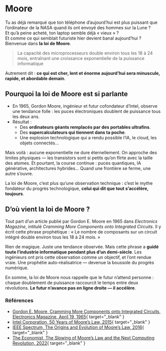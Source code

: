 # Moore

Tu as déjà remarqué que ton téléphone d’aujourd’hui est plus puissant que l’ordinateur de la NASA quand ils ont envoyé des hommes sur la Lune ?  
Et qu’à peine acheté, ton laptop semble déjà « vieux » ?  
Et comme ce qui semblait futuriste hier devient banal aujourd’hui ?  
Bienvenue dans **la loi de Moore**.

> La capacité des microprocesseurs double environ tous les 18 à 24 mois, entraînant une croissance exponentielle de la puissance informatique

Autrement dit : **ce qui est cher, lent et énorme aujourd’hui sera minuscule, rapide, et abordable demain**.

## Pourquoi la loi de Moore est si parlante

* En 1965, Gordon Moore, ingénieur et futur cofondateur d’Intel, observe une tendance folle : les puces électroniques doublent de puissance tous les deux ans.
* Résultat :
  * Des **ordinateurs géants remplacés par des portables ultrafins**.
  * Des **supercalculateurs qui tiennent dans ta poche**.
  * Une explosion technologique qui a rendu possible l’IA, le cloud, les objets connectés…

Mais voilà : aucune exponentielle ne dure éternellement. On approche des limites physiques — les transistors sont si petits qu’on flirte avec la taille des atomes. Et pourtant, la course continue : puces quantiques, IA générative, architectures hybrides… Quand une frontière se ferme, une autre s’ouvre.

La loi de Moore, c’est plus qu’une observation technique : c’est le mythe fondateur du progrès technologique, **celui qui dit que tout s’accélère, toujours**.

## D’où vient la loi de Moore ?

Tout part d’un article publié par Gordon E. Moore en 1965 dans _Electronics Magazine_,
intitulé _Cramming More Components onto Integrated Circuits_. Il y écrit cette phrase prophétique : « Le nombre de composants sur un circuit intégré double environ tous les 18 à 24 mois. »  

Rien de magique. Juste une tendance observée. Mais cette phrase a **guidé toute l’industrie informatique pendant plus d’un demi-siècle**. Les ingénieurs ont pris cette observation comme un objectif, et l’ont rendue vraie. Une prophétie auto-réalisatrice — devenue la boussole du progrès numérique.  

En somme, la loi de Moore nous rappelle que le futur n’attend personne : chaque doublement de puissance raccourcit le temps entre deux révolutions. **Le futur n’avance pas en ligne droite — il accélère**.

### Références

* [Gordon E. Moore, Cramming More Components onto Integrated Circuits, Electronics Magazine, April 19, 1965](https://www.cs.utexas.edu/~fussell/courses/cs352h/papers/moore.pdf){ target="_blank" }
* [Intel Corporation, 50 Years of Moore’s Law, 2015](https://timeline.intel.com/2015/50-years-of-moore's-law){ target="_blank" }  
* [IEEE Spectrum, The Origins and Evolution of Moore’s Law, 2016](https://spectrum.ieee.org/special-reports/50-years-of-moores-law/){ target="_blank" }
* [The Economist, The Slowing of Moore’s Law and the Next Computing Revolution, 2022](https://www.economist.com/technology-quarterly/2024/09/16/the-end-of-moores-law-will-not-slow-the-pace-of-change){ target="_blank" }
